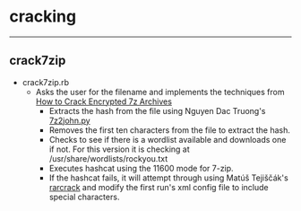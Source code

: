 # cracking
------
## crack7zip
 - crack7zip.rb
   - Asks the user for the filename and implements the techniques from [How to Crack Encrypted 7z Archives](https://infinitelogins.com/2020/04/29/how-to-crack-encrypted-7z-archives/)
     - Extracts the hash from the file using  Nguyen Dac Truong's [7z2john.py](https://github.com/truongkma/ctf-tools/blob/master/John/run/7z2john.py)
     - Removes the first ten characters from the file to extract the hash.
     - Checks to see if there is a wordlist available and downloads one if not. For this version it is checking at /usr/share/wordlists/rockyou.txt
     - Executes hashcat using the 11600 mode for 7-zip.
     - If the hashcat fails, it will attempt through using Matúš Tejiščák's [rarcrack](https://github.com/ziman/rarcrack) and modify the first run's xml config file to include special characters.
